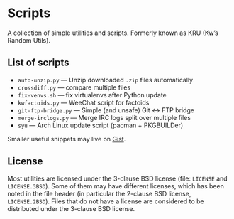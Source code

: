 Scripts
=======

A collection of simple utilities and scripts. Formerly known as KRU (Kw’s Random Utils).

List of scripts
---------------

* `auto-unzip.py` — Unzip downloaded `.zip` files automatically
* `crossdiff.py` — compare multiple files
* `fix-venvs.sh` — fix virtualenvs after Python update
* `kwfactoids.py` — WeeChat script for factoids
* `git-ftp-bridge.py` — Simple (and unsafe) Git ↔ FTP bridge
* `merge-irclogs.py` — Merge IRC logs split over multiple files
* `syu` — Arch Linux update script (pacman + PKGBUILDer)

Smaller useful snippets may live on [Gist](https://gist.github.com/Kwpolska).

License
-------

Most utilities are licensed under the 3-clause BSD license (file: `LICENSE` and `LICENSE.3BSD`). Some of them may have different licenses, which has been noted in the file header (in particular the 2-clause BSD license, `LICENSE.2BSD`). Files that do not have a license are considered to be distributed under the 3-clause BSD license.
